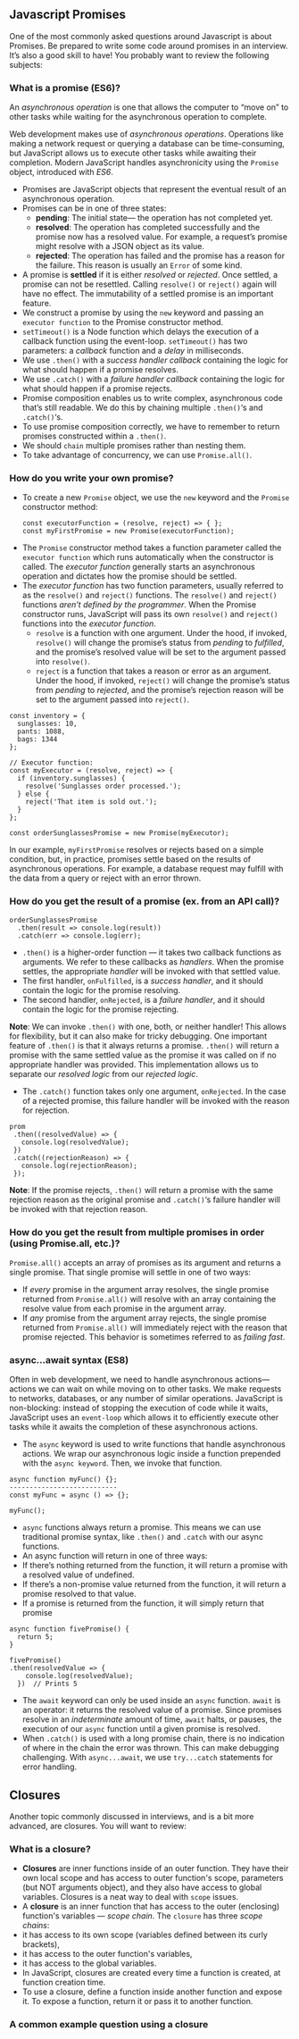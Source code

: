 ## Javascript Promises
One of the most commonly asked questions around Javascript is about Promises. Be prepared to write some code around promises in an interview. It’s also a good skill to have! You probably want to review the following subjects:

### What is a promise (ES6)?
An _asynchronous operation_ is one that allows the computer to “move on” to other tasks while waiting for the asynchronous operation to complete.

Web development makes use of _asynchronous operations_. Operations like making a network request or querying a database can be time-consuming, but JavaScript allows us to execute other tasks while awaiting their completion. Modern JavaScript handles asynchronicity using the `Promise` object, introduced with _ES6_. 

* Promises are JavaScript objects that represent the eventual result of an asynchronous operation.
* Promises can be in one of three states: 
  * **pending**: The initial state— the operation has not completed yet.
  * **resolved**: The operation has completed successfully and the promise now has a resolved value. For example, a request’s promise might resolve with a JSON object as its value.
  * **rejected**: The operation has failed and the promise has a reason for the failure. This reason is usually an `Error` of some kind.
* A promise is **settled** if it is either _resolved_ or _rejected_. Once settled, a promise can not be resettled. Calling `resolve()` or `reject()` again will have no effect. The immutability of a settled promise is an important feature.
* We construct a promise by using the `new` keyword and passing an `executor function` to the Promise constructor method.
* `setTimeout()` is a Node function which delays the execution of a callback function using the event-loop. `setTimeout()` has two parameters: a _callback_ function and a _delay_ in milliseconds.
* We use `.then()` with a _success handler callback_ containing the logic for what should happen if a promise resolves.
* We use `.catch()` with a _failure handler callback_ containing the logic for what should happen if a promise rejects.
* Promise composition enables us to write complex, asynchronous code that’s still readable. We do this by chaining multiple `.then()`‘s and `.catch()`‘s.
* To use promise composition correctly, we have to remember to return promises constructed within a `.then()`.
* We should `chain` multiple promises rather than nesting them.
* To take advantage of concurrency, we can use `Promise.all()`.

### How do you write your own promise?
* To create a new `Promise` object, we use the `new` keyword and the `Promise` constructor method:
  ```
  const executorFunction = (resolve, reject) => { };
  const myFirstPromise = new Promise(executorFunction);
  ```
* The `Promise` constructor method takes a function parameter called the `executor function` which runs automatically when the constructor is called. The _executor function_ generally starts an asynchronous operation and dictates how the promise should be settled.
* The _executor function_ has two function parameters, usually referred to as the `resolve()` and `reject()` functions. The `resolve()` and `reject()` functions _aren’t defined by the programmer_. When the Promise constructor runs, JavaScript will pass its own `resolve()` and `reject()` functions into the _executor function_.
  * `resolve` is a function with one argument. Under the hood, if invoked, `resolve()` will change the promise’s status from _pending_ to _fulfilled_, and the promise’s resolved value will be set to the argument passed into `resolve()`.
  * `reject` is a function that takes a reason or error as an argument. Under the hood, if invoked, `reject()` will change the promise’s status from _pending_ to _rejected_, and the promise’s rejection reason will be set to the argument passed into `reject()`.
  
```
const inventory = {
  sunglasses: 10,
  pants: 1088,
  bags: 1344
};

// Executor function:
const myExecutor = (resolve, reject) => {
  if (inventory.sunglasses) {
    resolve('Sunglasses order processed.');
  } else {
    reject('That item is sold out.');
  }
};

const orderSunglassesPromise = new Promise(myExecutor);
```
In our example, `myFirstPromise` resolves or rejects based on a simple condition, but, in practice, promises settle based on the results of asynchronous operations. For example, a database request may fulfill with the data from a query or reject with an error thrown. 

### How do you get the result of a promise (ex. from an API call)?
```
orderSunglassesPromise
  .then(result => console.log(result))
  .catch(err => console.log(err);
```
* `.then()` is a higher-order function — it takes two callback functions as arguments. We refer to these callbacks as _handlers_. When the promise settles, the appropriate _handler_ will be invoked with that settled value. 
 * The first handler, `onFulfilled`, is a _success handler_, and it should contain the logic for the promise resolving.
 * The second handler, `onRejected`, is a _failure handler_, and it should contain the logic for the promise rejecting.
 
 **Note**: We can invoke `.then()` with one, both, or neither handler! This allows for flexibility, but it can also make for tricky debugging. One important feature of `.then()` is that it always returns a promise. `.then()` will return a promise with the same settled value as the promise it was called on if no appropriate handler was provided. This implementation allows us to separate our _resolved logic_ from our _rejected logic_.

* The `.catch()` function takes only one argument, `onRejected`. In the case of a rejected promise, this failure handler will be invoked with the reason for rejection. 
 ```
 prom
  .then((resolvedValue) => {
    console.log(resolvedValue);
  })
  .catch((rejectionReason) => {
    console.log(rejectionReason);
  });
  ```
 **Note**: If the promise rejects, `.then()` will return a promise with the same rejection reason as the original promise and `.catch()`‘s failure handler will be invoked with that rejection reason.

### How do you get the result from multiple promises in order (using Promise.all, etc.)?
`Promise.all()` accepts an array of promises as its argument and returns a single promise. That single promise will settle in one of two ways:
* If _every_ promise in the argument array resolves, the single promise returned from `Promise.all()` will resolve with an array containing the resolve value from each promise in the argument array.
* If _any_ promise from the argument array rejects, the single promise returned from `Promise.all()` will immediately reject with the reason that promise rejected. This behavior is sometimes referred to as _failing fast_.

### async...await syntax (ES8)
Often in web development, we need to handle asynchronous actions— actions we can wait on while moving on to other tasks. We make requests to networks, databases, or any number of similar operations. JavaScript is non-blocking: instead of stopping the execution of code while it waits, JavaScript uses an `event-loop` which allows it to efficiently execute other tasks while it awaits the completion of these asynchronous actions.
* The `async` keyword is used to write functions that handle asynchronous actions. We wrap our asynchronous logic inside a function prepended with the `async keyword`. Then, we invoke that function.
```
async function myFunc() {};
---------------------------
const myFunc = async () => {};

myFunc();
```
 * `async` functions always return a promise. This means we can use traditional promise syntax, like `.then()` and `.catch` with our async functions.
 * An async function will return in one of three ways:
  * If there’s nothing returned from the function, it will return a promise with a resolved value of undefined.
  * If there’s a non-promise value returned from the function, it will return a promise resolved to that value.
  * If a promise is returned from the function, it will simply return that promise
 ```
 async function fivePromise() { 
   return 5;
 }

 fivePromise()
 .then(resolvedValue => {
     console.log(resolvedValue);
   })  // Prints 5
  ```
* The `await` keyword can only be used inside an `async` function. `await` is an operator: it returns the resolved value of a promise. Since promises resolve in an _indeterminate_ amount of time, `await` halts, or pauses, the execution of our `async` function until a given promise is resolved.
* When `.catch()` is used with a long promise chain, there is no indication of where in the chain the error was thrown. This can make debugging challenging. With `async...await`, we use `try...catch` statements for error handling. 


## Closures
Another topic commonly discussed in interviews, and is a bit more advanced, are closures. You will want to review:

### What is a closure?
* **Closures** are inner functions inside of an outer function. They have their own local scope and has access to outer function's scope, parameters (but NOT arguments object), and they also have access to global variables. Closures is a neat way to deal with `scope` issues.
* A **closure** is an inner function that has access to the outer (enclosing) function's variables — _scope chain_. The `closure` has three _scope chains_: 
 * it has access to its own scope (variables defined between its curly brackets), 
 * it has access to the outer function's variables,
 * it has access to the global variables.
* In JavaScript, closures are created every time a function is created, at function creation time.
* To use a closure, define a function inside another function and expose it. To expose a function, return it or pass it to another function.

### A common example question using a closure




